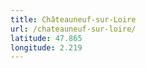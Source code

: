```yaml
---
title: Châteauneuf-sur-Loire
url: /chateauneuf-sur-loire/
latitude: 47.865
longitude: 2.219
---
```

